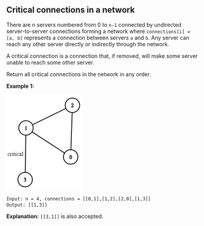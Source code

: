 Critical connections in a network
---------------------------------

There are n servers numbered from 0 to `n-1` connected by undirected server-to-server connections forming a network where `connections[i] = [a, b]` represents a connection between servers `a` and `b`. Any server can reach any other server directly or indirectly through the network.

A critical connection is a connection that, if removed, will make some server unable to reach some other server.

Return all critical connections in the network in any order.

 

**Example 1:**

![](image1.png)
```
Input: n = 4, connections = [[0,1],[1,2],[2,0],[1,3]]
Output: [[1,3]]
```

**Explanation:** 
`[[3,1]]` is also accepted.